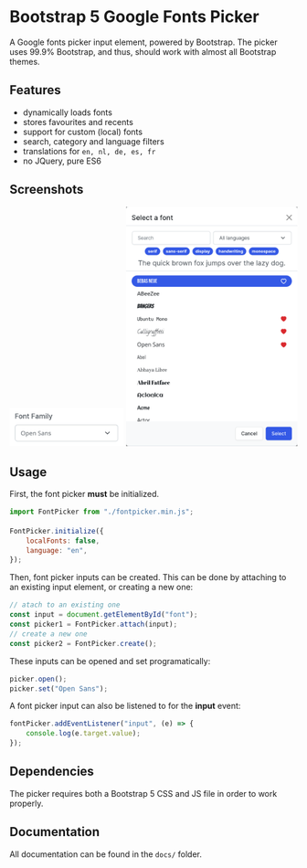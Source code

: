 # Bootstrap 5 Google Fonts Picker
A Google fonts picker input element, powered by Bootstrap. The picker uses 99.9% Bootstrap, and thus, should work with almost all Bootstrap themes.

## Features
 - dynamically loads fonts
 - stores favourites and recents
 - support for custom (local) fonts
 - search, category and language filters
 - translations for `en, nl, de, es, fr`
 - no JQuery, pure ES6

## Screenshots
<img src="img/input.png" width="200">
<img src="img/modal.png" width="300">

## Usage
First, the font picker **must** be initialized.
```js
import FontPicker from "./fontpicker.min.js";

FontPicker.initialize({
    localFonts: false,
    language: "en",
});
```

Then, font picker inputs can be created. This can be done by attaching to an existing input element, or creating a new one:
```js
// atach to an existing one
const input = document.getElementById("font");
const picker1 = FontPicker.attach(input);
// create a new one
const picker2 = FontPicker.create();
```

These inputs can be opened and set programatically:
```js
picker.open();
picker.set("Open Sans");
```

A font picker input can also be listened to for the **input** event:
```js
fontPicker.addEventListener("input", (e) => {
    console.log(e.target.value);
});
```

## Dependencies
The picker requires both a Bootstrap 5 CSS and JS file in order to work properly.

## Documentation
All documentation can be found in the `docs/` folder.
